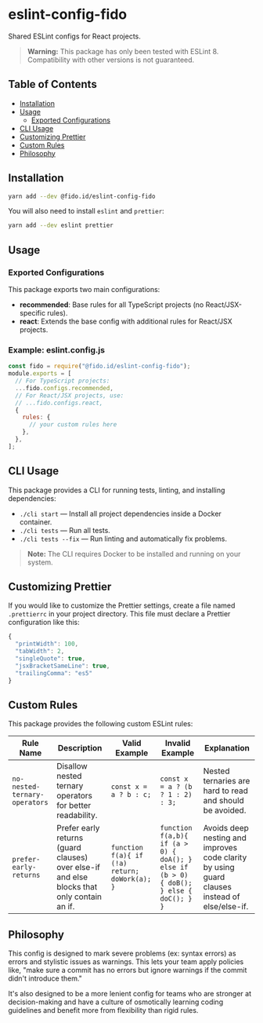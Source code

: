 # eslint-config-fido

Shared ESLint configs for React projects.

> **Warning:** This package has only been tested with ESLint 8. Compatibility with other versions is not guaranteed.


## Table of Contents

- [Installation](#installation)
- [Usage](#usage)
  - [Exported Configurations](#exported-configurations)
- [CLI Usage](#cli-usage)
- [Customizing Prettier](#customizing-prettier)
- [Custom Rules](#custom-rules)
- [Philosophy](#philosophy)



## Installation

```sh
yarn add --dev @fido.id/eslint-config-fido
```

You will also need to install `eslint` and `prettier`:

```sh
yarn add --dev eslint prettier
```


## Usage

### Exported Configurations

This package exports two main configurations:

- **recommended**: Base rules for all TypeScript projects (no React/JSX-specific rules).
- **react**: Extends the base config with additional rules for React/JSX projects.

### Example: eslint.config.js

```js
const fido = require("@fido.id/eslint-config-fido");
module.exports = [
  // For TypeScript projects:
  ...fido.configs.recommended,
  // For React/JSX projects, use:
  // ...fido.configs.react,
  {
    rules: {
      // your custom rules here
    },
  },
];
```

## CLI Usage


This package provides a CLI for running tests, linting, and installing dependencies:

- `./cli start` — Install all project dependencies inside a Docker container.
- `./cli tests` — Run all tests.
- `./cli tests --fix` — Run linting and automatically fix problems.

> **Note:** The CLI requires Docker to be installed and running on your system.

## Customizing Prettier

If you would like to customize the Prettier settings, create a file named `.prettierrc` in your project directory. This file must declare a Prettier configuration like this:

```js
{
  "printWidth": 100,
  "tabWidth": 2,
  "singleQuote": true,
  "jsxBracketSameLine": true,
  "trailingComma": "es5"
}
```


## Custom Rules

This package provides the following custom ESLint rules:

| Rule Name | Description | Valid Example | Invalid Example | Explanation |
|-----------|-------------|---------------|-----------------|-------------|
| `no-nested-ternary-operators` | Disallow nested ternary operators for better readability. | `const x = a ? b : c;` | `const x = a ? (b ? 1 : 2) : 3;` | Nested ternaries are hard to read and should be avoided. |
| `prefer-early-returns` | Prefer early returns (guard clauses) over else-if and else blocks that only contain an if. | `function f(a){ if (!a) return; doWork(a); }` | `function f(a,b){ if (a > 0) { doA(); } else if (b > 0) { doB(); } else { doC(); } }` | Avoids deep nesting and improves code clarity by using guard clauses instead of else/else-if. |

## Philosophy

This config is designed to mark severe problems (ex: syntax errors) as errors and stylistic issues as warnings. This lets your team apply policies like, "make sure a commit has no errors but ignore warnings if the commit didn't introduce them."

It's also designed to be a more lenient config for teams who are stronger at decision-making and have a culture of osmotically learning coding guidelines and benefit more from flexibility than rigid rules.
